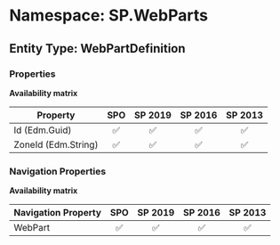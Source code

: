 # Namespace: SP.WebParts

## Entity Type: WebPartDefinition

### Properties

**Availability matrix**

Property | SPO | SP 2019 | SP 2016 | SP 2013
----------|:---:|:-------:|:-------:|:-------:
Id (Edm.Guid) | ✅ | ✅ | ✅ | ✅
ZoneId (Edm.String) | ✅ | ✅ | ✅ | ✅

### Navigation Properties

**Availability matrix**

Navigation Property | SPO | SP 2019 | SP 2016 | SP 2013
----------|:---:|:-------:|:-------:|:-------:
WebPart | ✅ | ✅ | ✅ | ✅